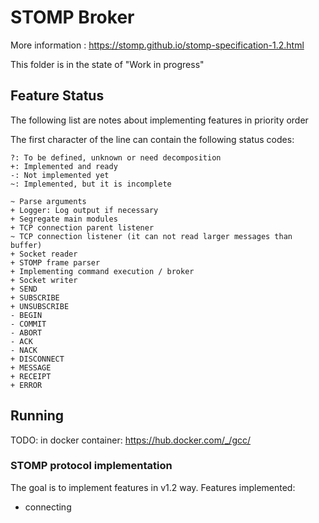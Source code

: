 STOMP Broker
============

More information : https://stomp.github.io/stomp-specification-1.2.html

This folder is in the state of "Work in progress"

Feature Status
--------------

The following list are notes about implementing features in priority order

The first character of the line can contain the following status codes:

```
?: To be defined, unknown or need decomposition
+: Implemented and ready
-: Not implemented yet
~: Implemented, but it is incomplete
```


```
~ Parse arguments
+ Logger: Log output if necessary
+ Segregate main modules
+ TCP connection parent listener
~ TCP connection listener (it can not read larger messages than buffer)
+ Socket reader
+ STOMP frame parser
+ Implementing command execution / broker
+ Socket writer
+ SEND
+ SUBSCRIBE
+ UNSUBSCRIBE
- BEGIN
- COMMIT
- ABORT
- ACK
- NACK
+ DISCONNECT
+ MESSAGE
+ RECEIPT
+ ERROR
```

Running
-------

TODO: in docker container: https://hub.docker.com/_/gcc/

### STOMP protocol implementation

The goal is to implement features in v1.2 way.
Features implemented:

- connecting